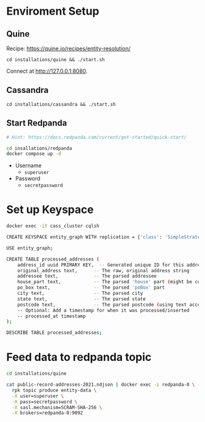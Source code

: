 # Enviroment Setup

## Quine

Recipe: https://quine.io/recipes/entity-resolution/

```
cd installations/quine && ./start.sh
```

Connect at http://127.0.0.1:8080.

## Cassandra

```
cd installations/cassandra && ./start.sh
```

## Start Redpanda

```bash
# Hint: https://docs.redpanda.com/current/get-started/quick-start/

cd insallations/redpanda
docker compose up -d
```

- Username
  - `superuser`
- Password
  - `secretpassword`

# Set up Keyspace


```bash
docker exec -it cass_cluster cqlsh

CREATE KEYSPACE entity_graph WITH replication = {'class': 'SimpleStrategy', 'replication_factor': 1};

USE entity_graph;

CREATE TABLE processed_addresses (
    address_id uuid PRIMARY KEY,  -- Generated unique ID for this address entry
    original_address text,      -- The raw, original address string
    addressee text,             -- The parsed addressee
    house_part text,            -- The parsed 'house' part (might be company name, etc.)
    po_box text,                -- The parsed 'poBox' part
    city text,                  -- The parsed city
    state text,                 -- The parsed state
    postcode text,              -- The parsed postcode (using text accommodates formats like 84409-0000)
    -- Optional: Add a timestamp for when it was processed/inserted
    -- processed_at timestamp
);

DESCRIBE TABLE processed_addresses;

```

# Feed data to redpanda topic

```bash
cd installations/quine

cat public-record-addresses-2021.ndjson | docker exec -i redpanda-0 \
  rpk topic produce entity-data \
  -X user=superuser \
  -X pass=secretpassword \
  -X sasl.mechanism=SCRAM-SHA-256 \
  -X brokers=redpanda-0:9092
```